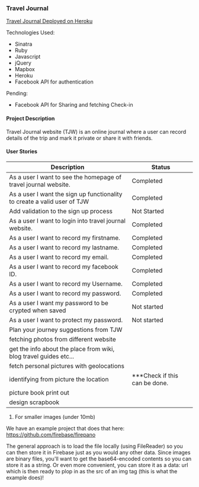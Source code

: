 ### Travel Journal

[Travel Journal Deployed on Heroku](http://mytravel-journal.herokuapp.com/)

Technologies Used:

- Sinatra
- Ruby
- Javascript
- jQuery
- Mapbox
- Heroku
- Facebook API for authentication

Pending:

- Facebook API for Sharing and fetching Check-in


#### Project Description

Travel Journal website (TJW) is an online journal where a user can record details of the trip and mark it private or share it with friends.

#### User Stories

| Description | Status |
|-------------|--------|
| As a user I want to see the homepage of travel journal website. | Completed |
| As a user I want the sign up functionality to create a valid user of TJW | Completed|
|Add validation to the sign up process| Not Started|
| As a user I want to login into travel journal website. | Completed |
| As a user I want to record my firstname. | Completed |
| As a user I want to record my lastname. | Completed |
| As a user I want to record my email. | Completed |
| As a user I want to record my facebook ID. | Completed |
| As a user I want to record my Username. | Completed |
| As a user I want to record my password. | Completed |
| As a user I want my password to be crypted when saved| Not started|
| As a user I want to protect my password. | Not started |
| Plan your journey suggestions from TJW||
|fetching photos from different website|
|get the info about the place from wiki, blog travel guides etc...|
| fetch personal pictures with geolocations|
| identifying from picture the location| ***Check if this can be done.
| picture book print out|
| design scrapbook|



1. For smaller images (under 10mb)

We have an example project that does that here: https://github.com/firebase/firepano

The general approach is to load the file locally (using FileReader) so you can then store it in Firebase just as you would any other data. Since images are binary files, you'll want to get the base64-encoded contents so you can store it as a string. Or even more convenient, you can store it as a data: url which is then ready to plop in as the src of an img tag (this is what the example does)!

